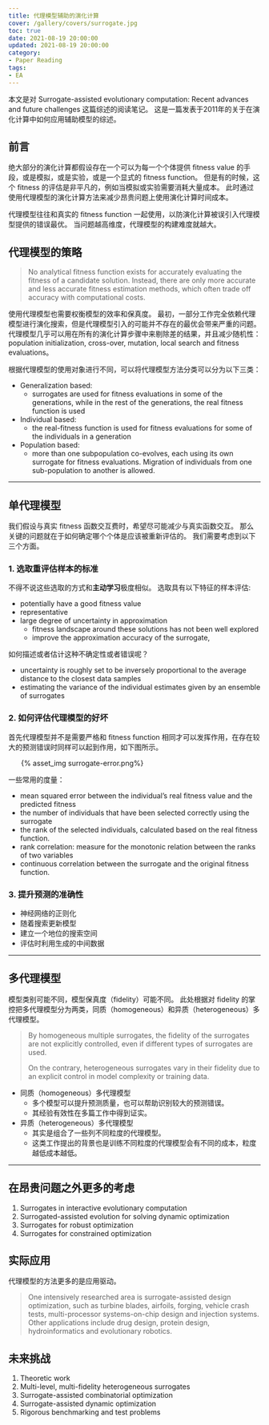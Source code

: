 ```yaml
---
title: 代理模型辅助的演化计算
cover: /gallery/covers/surrogate.jpg
toc: true
date: 2021-08-19 20:00:00
updated: 2021-08-19 20:00:00
category: 
- Paper Reading
tags:
- EA
---
```


本文是对 Surrogate-assisted evolutionary computation: Recent advances and future challenges 这篇综述的阅读笔记。
这是一篇发表于2011年的关于在演化计算中如何应用辅助模型的综述。

<!-- more -->

## 前言

绝大部分的演化计算都假设存在一个可以为每一个个体提供 fitness value 的手段，或是模拟，或是实验，或是一个显式的 fitness function。
但是有的时候，这个 fitness 的评估是非平凡的，例如当模拟或实验需要消耗大量成本。
此时通过使用代理模型的演化计算方法来减少昂贵问题上使用演化计算时间成本。

代理模型往往和真实的 fitness function 一起使用，以防演化计算被误引入代理模型提供的错误最优。
当问题越高维度，代理模型的构建难度就越大。

## 代理模型的策略

> No analytical fitness function exists for accurately evaluating the fitness of a candidate solution. 
> Instead, there are only more accurate and less accurate fitness estimation methods, which often trade off accuracy with computational costs.

使用代理模型也需要权衡模型的效率和保真度。
最初，一部分工作完全依赖代理模型进行演化搜索，但是代理模型引入的可能并不存在的最优会带来严重的问题。
代理模型几乎可以用在所有的演化计算步骤中来剔除差的结果，并且减少随机性：population initialization, cross-over, mutation, local search and fitness evaluations。

根据代理模型的使用对象进行不同，可以将代理模型方法分类可以分为以下三类：
- Generalization based:
  - surrogates are used for fitness evaluations in some of the generations, while in the rest of the generations, the real fitness function is used
- Individual based:
  - the real-fitness function is used for fitness evaluations for some of the individuals in a generation
- Population based:
  - more than one subpopulation co-evolves, each using its own surrogate for fitness evaluations. Migration of individuals from one sub-population to another is allowed.

---

## 单代理模型

我们假设与真实 fitness 函数交互费时，希望尽可能减少与真实函数交互。
那么关键的问题就在于如何确定哪个个体是应该被重新评估的。
我们需要考虑到以下三个方面。

### 1. 选取重评估样本的标准

不得不说这些选取的方式和**主动学习**极度相似。
选取具有以下特征的样本评估:
- potentially have a good fitness value
- representative
- large degree of uncertainty in approximation
  - fitness landscape around these solutions has not been well explored
  - improve the approximation accuracy of the surrogate,

如何描述或者估计这种不确定性或者错误呢？
- uncertainty is roughly set to be inversely proportional to the average distance to the closest data samples
- estimating the variance of the individual estimates given by an ensemble of surrogates

### 2. 如何评估代理模型的好坏

首先代理模型并不是需要严格和 fitness function 相同才可以发挥作用，在存在较大的预测错误时同样可以起到作用，如下图所示。

<div style="width:90%;margin:auto">{% asset_img surrogate-error.png%}</div>

一些常用的度量：
- mean squared error between the individual’s real fitness value and the predicted fitness
- the number of individuals that have been selected correctly using the surrogate
- the rank of the selected individuals, calculated based on the real fitness function.
- rank correlation: measure for the monotonic relation between the ranks of two variables
- continuous correlation between the surrogate and the original fitness function.

### 3. 提升预测的准确性

- 神经网络的正则化
- 随着搜索更新模型
- 建立一个地位的搜索空间
- 评估时利用生成的中间数据

---
## 多代理模型

模型类别可能不同，模型保真度（fidelity）可能不同。
此处根据对 fidelity 的掌控把多代理模型分为两类，同质（homogeneous）和异质（heterogeneous）多代理模型。

> By homogeneous multiple surrogates, the fidelity of the surrogates are not explicitly controlled, even if different types of surrogates are used. 
> 
> On the contrary, heterogeneous surrogates vary in their fidelity due to an explicit control in model complexity or training data.

- 同质（homogeneous）多代理模型
  - 多个模型可以提升预测质量，也可以帮助识别较大的预测错误。
  - 其经验有效性在多篇工作中得到证实。
- 异质（heterogeneous）多代理模型
  - 其实是组合了一些列不同粒度的代理模型。
  - 这类工作提出的背景也是训练不同粒度的代理模型会有不同的成本，粒度越低成本越低。

---
## 在昂贵问题之外更多的考虑

1. Surrogates in interactive evolutionary computation
2. Surrogated-assisted evolution for solving dynamic optimization
3. Surrogates for robust optimization
4. Surrogates for constrained optimization

## 实际应用

代理模型的方法更多的是应用驱动。

> One intensively researched area is surrogate-assisted design optimization, such as turbine blades, airfoils, forging, vehicle crash tests, multi-processor systems-on-chip design and injection systems. Other applications include drug design, protein design, hydroinformatics and evolutionary robotics.

## 未来挑战

1. Theoretic work
2. Multi-level, multi-fidelity heterogeneous surrogates
3. Surrogate-assisted combinatorial optimization
4. Surrogate-assisted dynamic optimization
5. Rigorous benchmarking and test problems